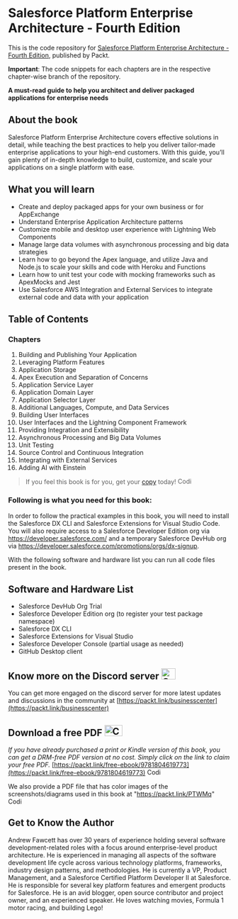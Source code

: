 # Salesforce Platform Enterprise Architecture - Fourth Edition
This is the code repository for [Salesforce Platform Enterprise Architecture - Fourth Edition](https://www.amazon.com/Salesforce-Platform-Enterprise-Architecture-applications/dp/1804619779/ref=tmm_pap_swatch_0?_encoding=UTF8&qid=&sr=), published by Packt. 

****Important****: The code snippets for each chapters are in the respective chapter-wise branch of the repository.  

**A must-read guide to help you architect and deliver packaged applications for enterprise needs**

## About the book

Salesforce Platform Enterprise Architecture covers effective solutions in detail, while teaching the best practices to help you deliver tailor-made enterprise applications to your high-end customers. With this guide, you’ll gain plenty of in-depth knowledge to build, customize, and scale your applications on a single platform with ease.

## What you will learn

- Create and deploy packaged apps for your own business or for AppExchange
- Understand Enterprise Application Architecture patterns
- Customize mobile and desktop user experience with Lightning Web Components
- Manage large data volumes with asynchronous processing and big data strategies
- Learn how to go beyond the Apex language, and utilize Java and Node.js to scale your skills and code with Heroku and Functions
- Learn how to unit test your code with mocking frameworks such as ApexMocks and Jest
- Use Salesforce AWS Integration and External Services to integrate external code and data with your application


## Table of Contents
### Chapters
1. Building and Publishing Your Application
2. Leveraging Platform Features
3. Application Storage
4. Apex Execution and Separation of Concerns
5. Application Service Layer
6. Application Domain Layer
7. Application Selector Layer
8. Additional Languages, Compute, and Data Services
9. Building User Interfaces
10. User Interfaces and the Lightning Component Framework
11. Providing Integration and Extensibility
12. Asynchronous Processing and Big Data Volumes
13. Unit Testing
14. Source Control and Continuous Integration
15. Integrating with External Services
16. Adding AI with Einstein


> If you feel this book is for you, get your [copy](https://www.amazon.com/Salesforce-Platform-Enterprise-Architecture-applications/dp/1804619779/ref=tmm_pap_swatch_0?_encoding=UTF8&qid=&sr=) today! <img alt="Coding" height="15" width="35"  src="https://media.tenor.com/ex_HDD_k5P8AAAAi/habbo-habbohotel.gif">


### Following is what you need for this book: ###

In order to follow the practical examples in this book, you will need to install the Salesforce DX CLI and Salesforce Extensions for Visual Studio Code. You will also require access to a Salesforce Developer Edition org via https://developer.salesforce.com/ and a temporary Salesforce DevHub org via https://developer.salesforce.com/promotions/orgs/dx-signup. 

With the following software and hardware list you can run all code files present in the book.

## Software and Hardware List

- Salesforce DevHub Org Trial 
- Salesforce Developer Edition org (to register your test package namespace) 
- Salesforce DX CLI 
- Salesforce Extensions for Visual Studio 
- Salesforce Developer Console (partial usage as needed) 
- GitHub Desktop client 


## Know more on the Discord server <img alt="Coding" height="25" width="32"  src="https://cliply.co/wp-content/uploads/2021/08/372108630_DISCORD_LOGO_400.gif">

You can get more engaged on the discord server for more latest updates and discussions in the community at [https://packt.link/businesscenter](https://packt.link/businesscenter) 

## Download a free PDF <img alt="Coding" height="25" width="40" src="https://emergency.com.au/wp-content/uploads/2021/03/free.gif">

_If you have already purchased a print or Kindle version of this book, you can get a DRM-free PDF version at no cost. Simply click on the link to claim your free PDF._
[https://packt.link/free-ebook/9781804619773](https://packt.link/free-ebook/9781804619773) <img alt="Coding" height="15" width="35"  src="https://media.tenor.com/ex_HDD_k5P8AAAAi/habbo-habbohotel.gif">

We also provide a PDF file that has color images of the screenshots/diagrams used in this book at "https://packt.link/PTWMq" <img alt="Coding" height="15" width="35"  src="https://media.tenor.com/ex_HDD_k5P8AAAAi/habbo-habbohotel.gif">


## Get to Know the Author

Andrew Fawcett has over 30 years of experience holding several software development-related roles with a focus around enterprise-level product architecture. He is experienced in managing all aspects of the software development life cycle across various technology platforms, frameworks, industry design patterns, and methodologies. He is currently a VP, Product Management, and a Salesforce Certified Platform Developer II at Salesforce. He is responsible for several key platform features and emergent products for Salesforce. He is an avid blogger, open source contributor and project owner, and an experienced speaker. He loves watching movies, Formula 1 motor racing, and building Lego!
